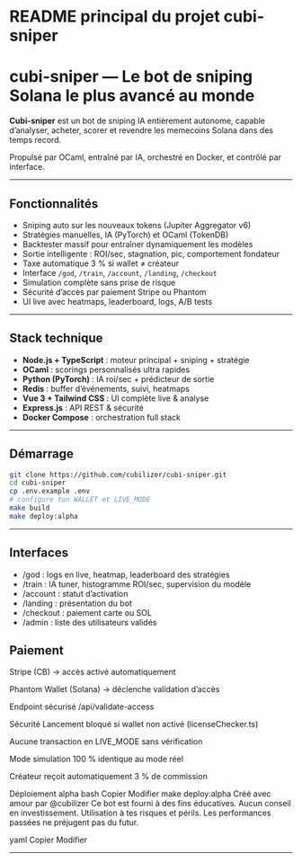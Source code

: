 # README principal du projet cubi-sniper
# cubi-sniper — Le bot de sniping Solana le plus avancé au monde

**Cubi-sniper** est un bot de sniping IA entièrement autonome, capable d’analyser, acheter, scorer et revendre les memecoins Solana dans des temps record.

Propulsé par OCaml, entraîné par IA, orchestré en Docker, et contrôlé par interface.

---

## Fonctionnalités

- Sniping auto sur les nouveaux tokens (Jupiter Aggregator v6)
- Stratégies manuelles, IA (PyTorch) et OCaml (TokenDB)
- Backtester massif pour entraîner dynamiquement les modèles
- Sortie intelligente : ROI/sec, stagnation, pic, comportement fondateur
- Taxe automatique 3 % si wallet ≠ créateur
- Interface `/god`, `/train`, `/account`, `/landing`, `/checkout`
- Simulation complète sans prise de risque
- Sécurité d’accès par paiement Stripe ou Phantom
- UI live avec heatmaps, leaderboard, logs, A/B tests

---

## Stack technique

- **Node.js + TypeScript** : moteur principal + sniping + stratégie
- **OCaml** : scorings personnalisés ultra rapides
- **Python (PyTorch)** : IA roi/sec + prédicteur de sortie
- **Redis** : buffer d’événements, suivi, heatmaps
- **Vue 3 + Tailwind CSS** : UI complète live & analyse
- **Express.js** : API REST & sécurité
- **Docker Compose** : orchestration full stack

---

## Démarrage

```bash
git clone https://github.com/cubilizer/cubi-sniper.git
cd cubi-sniper
cp .env.example .env
# configure ton WALLET et LIVE_MODE
make build
make deploy:alpha
````

--- 

## Interfaces
- /god : logs en live, heatmap, leaderboard des stratégies
- /train : IA tuner, histogramme ROI/sec, supervision du modèle
- /account : statut d’activation
- /landing : présentation du bot
- /checkout : paiement carte ou SOL
- /admin : liste des utilisateurs validés

## Paiement
Stripe (CB) → accès activé automatiquement

Phantom Wallet (Solana) → déclenche validation d’accès

Endpoint sécurisé /api/validate-access

Sécurité
Lancement bloqué si wallet non activé (licenseChecker.ts)

Aucune transaction en LIVE_MODE sans vérification

Mode simulation 100 % identique au mode réel

Créateur reçoit automatiquement 3 % de commission

Déploiement alpha
bash
Copier
Modifier
make deploy:alpha
Créé avec amour par @cubilizer
Ce bot est fourni à des fins éducatives. Aucun conseil en investissement.
Utilisation à tes risques et périls. Les performances passées ne préjugent pas du futur.

yaml
Copier
Modifier

---